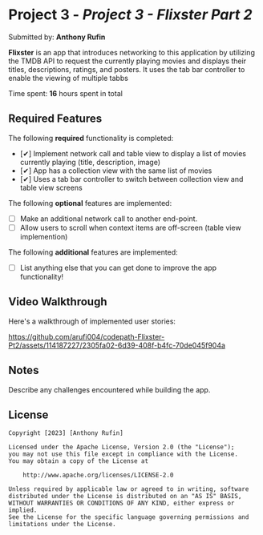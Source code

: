 # Project 3 - *Project 3 - Flixster Part 2*

Submitted by: **Anthony Rufin**

**Flixster** is an app that introduces networking to this application by utilizing the TMDB API to request the currently playing movies and displays their titles, descriptions, ratings, and posters. It uses the tab bar controller to enable the viewing of multiple tabbs

Time spent: **16** hours spent in total

## Required Features

The following **required** functionality is completed:

- [✔] Implement network call and table view to display a list of movies currently playing (title, description, image)
- [✔] App has a collection view with the same list of movies
- [✔] Uses a tab bar controller to switch between collection view and table view screens
 
The following **optional** features are implemented:

- [ ] Make an additional network call to another end-point.	
- [ ] Allow users to scroll when context items are off-screen (table view implemention)

The following **additional** features are implemented:

- [ ] List anything else that you can get done to improve the app functionality!

## Video Walkthrough

Here's a walkthrough of implemented user stories:



https://github.com/arufi004/codepath-Flixster-Pt2/assets/114187227/2305fa02-6d39-408f-b4fc-70de045f904a



## Notes

Describe any challenges encountered while building the app.

## License

    Copyright [2023] [Anthony Rufin]

    Licensed under the Apache License, Version 2.0 (the "License");
    you may not use this file except in compliance with the License.
    You may obtain a copy of the License at

        http://www.apache.org/licenses/LICENSE-2.0

    Unless required by applicable law or agreed to in writing, software
    distributed under the License is distributed on an "AS IS" BASIS,
    WITHOUT WARRANTIES OR CONDITIONS OF ANY KIND, either express or implied.
    See the License for the specific language governing permissions and
    limitations under the License.
